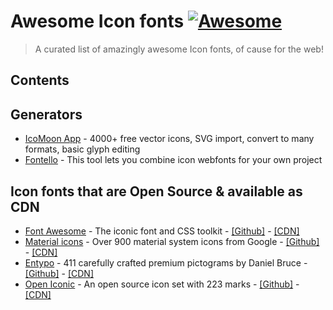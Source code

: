 # Awesome Icon fonts [![Awesome](https://cdn.rawgit.com/sindresorhus/awesome/d7305f38d29fed78fa85652e3a63e154dd8e8829/media/badge.svg)](https://github.com/sindresorhus/awesome)
> A curated list of amazingly awesome Icon fonts, of cause for the web!

## Contents


## Generators

- [IcoMoon App](https://icomoon.io/app) - 4000+ free vector icons, SVG import, convert to many formats, basic glyph editing
- [Fontello](http://fontello.com/) - This tool lets you combine icon webfonts for your own project

## Icon fonts that are Open Source & available as CDN

- [Font Awesome](http://fontawesome.io/) - The iconic font and CSS toolkit - [[Github]](https://github.com/FortAwesome/Font-Awesome) - [[CDN]](https://cdnjs.com/libraries/font-awesome)
- [Material icons](https://material.io/icons/) - Over 900 material system icons from Google - [[Github]](https://github.com/google/material-design-icons) - [[CDN]](http://google.github.io/material-design-icons/#icon-font-for-the-web)
- [Entypo](http://www.entypo.com/) - 411 carefully crafted premium pictograms by Daniel Bruce - [[Github]](https://github.com/danielbruce/entypo) - [[CDN]](https://cdnjs.com/libraries/entypo)
- [Open Iconic](https://useiconic.com/open) - An open source icon set with 223 marks - [[Github]](https://github.com/iconic/open-iconic) - [[CDN]](https://cdnjs.com/libraries/open-iconic)
